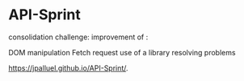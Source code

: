 # API-Sprint

consolidation challenge:
improvement of :

DOM manipulation
Fetch request
use of a library
resolving problems


 https://jpalluel.github.io/API-Sprint/. 
